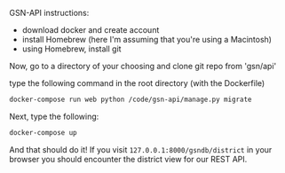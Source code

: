 

GSN-API instructions:

* download docker and create account
* install Homebrew (here I'm assuming that you're using a Macintosh)
* using Homebrew, install git

Now, go to a directory of your choosing and clone git repo from 'gsn/api'

type the following command in the root directory (with the Dockerfile)

```bash
docker-compose run web python /code/gsn-api/manage.py migrate
```

Next, type the following:

```bash
docker-compose up
```

And that should do it! If you visit `127.0.0.1:8000/gsndb/district` in your browser you should encounter the district view for our REST API. 
